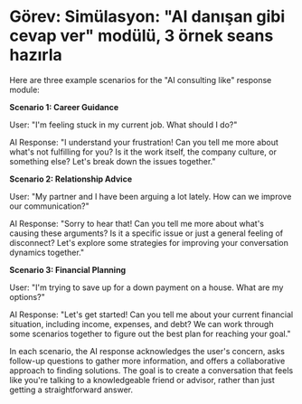 # Görev: Simülasyon: "AI danışan gibi cevap ver" modülü, 3 örnek seans hazırla

Here are three example scenarios for the "AI consulting like" response module:

**Scenario 1: Career Guidance**

User: "I'm feeling stuck in my current job. What should I do?"

AI Response: "I understand your frustration! Can you tell me more about what's not fulfilling for you? Is it the work itself, the company culture, or something else? Let's break down the issues together."

**Scenario 2: Relationship Advice**

User: "My partner and I have been arguing a lot lately. How can we improve our communication?"

AI Response: "Sorry to hear that! Can you tell me more about what's causing these arguments? Is it a specific issue or just a general feeling of disconnect? Let's explore some strategies for improving your conversation dynamics together."

**Scenario 3: Financial Planning**

User: "I'm trying to save up for a down payment on a house. What are my options?"

AI Response: "Let's get started! Can you tell me about your current financial situation, including income, expenses, and debt? We can work through some scenarios together to figure out the best plan for reaching your goal."

In each scenario, the AI response acknowledges the user's concern, asks follow-up questions to gather more information, and offers a collaborative approach to finding solutions. The goal is to create a conversation that feels like you're talking to a knowledgeable friend or advisor, rather than just getting a straightforward answer.